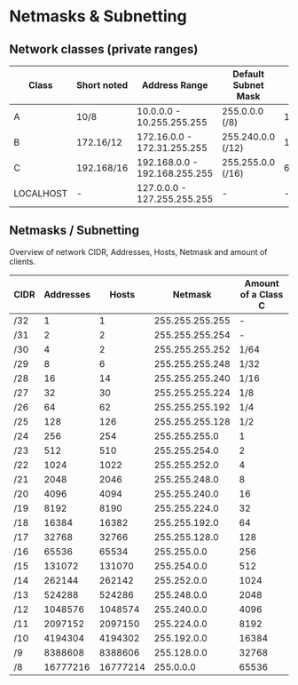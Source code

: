 # Netmasks & Subnetting

## Network classes (private ranges)

| Class     | Short noted | Address Range                 | Default Subnet Mask | Available Hosts |
| --------- | ----------- | ----------------------------- | ------------------- | --------------- |
| A         | 10/8        | 10.0.0.0 - 10.255.255.255     | 255.0.0.0 (/8)      | 16.777.214      |
| B         | 172.16/12   | 172.16.0.0 - 172.31.255.255   | 255.240.0.0 (/12)   | 1.048.574       |
| C         | 192.168/16  | 192.168.0.0 - 192.168.255.255 | 255.255.0.0 (/16)   | 65.534          |
| LOCALHOST | -           | 127.0.0.0 - 127.255.255.255   | -                   | -               |

## Netmasks / Subnetting

Overview of network CIDR, Addresses, Hosts, Netmask and amount of clients.

| CIDR | Addresses | Hosts    | Netmask         | Amount of a Class C |
| ---- | --------- | -------- | --------------- | ------------------- |
| /32  | 1         | 1        | 255.255.255.255 | -                   |
| /31  | 2         | 2        | 255.255.255.254 | -                   |
| /30  | 4         | 2        | 255.255.255.252 | 1/64                |
| /29  | 8         | 6        | 255.255.255.248 | 1/32                |
| /28  | 16        | 14       | 255.255.255.240 | 1/16                |
| /27  | 32        | 30       | 255.255.255.224 | 1/8                 |
| /26  | 64        | 62       | 255.255.255.192 | 1/4                 |
| /25  | 128       | 126      | 255.255.255.128 | 1/2                 |
| /24  | 256       | 254      | 255.255.255.0   | 1                   |
| /23  | 512       | 510      | 255.255.254.0   | 2                   |
| /22  | 1024      | 1022     | 255.255.252.0   | 4                   |
| /21  | 2048      | 2046     | 255.255.248.0   | 8                   |
| /20  | 4096      | 4094     | 255.255.240.0   | 16                  |
| /19  | 8192      | 8190     | 255.255.224.0   | 32                  |
| /18  | 16384     | 16382    | 255.255.192.0   | 64                  |
| /17  | 32768     | 32766    | 255.255.128.0   | 128                 |
| /16  | 65536     | 65534    | 255.255.0.0     | 256                 |
| /15  | 131072    | 131070   | 255.254.0.0     | 512                 |
| /14  | 262144    | 262142   | 255.252.0.0     | 1024                |
| /13  | 524288    | 524286   | 255.248.0.0     | 2048                |
| /12  | 1048576   | 1048574  | 255.240.0.0     | 4096                |
| /11  | 2097152   | 2097150  | 255.224.0.0     | 8192                |
| /10  | 4194304   | 4194302  | 255.192.0.0     | 16384               |
| /9   | 8388608   | 8388606  | 255.128.0.0     | 32768               |
| /8   | 16777216  | 16777214 | 255.0.0.0       | 65536               |
